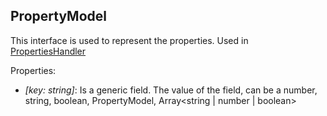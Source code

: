 ## PropertyModel

This interface is used to represent the properties. Used in [PropertiesHandler](documentation/the-way/core/handler/properties-handler.md)

Properties:

 - *\[key: string\]*: Is a generic field. The value of the field, can be a number, string, boolean, PropertyModel, Array<string | number | boolean>